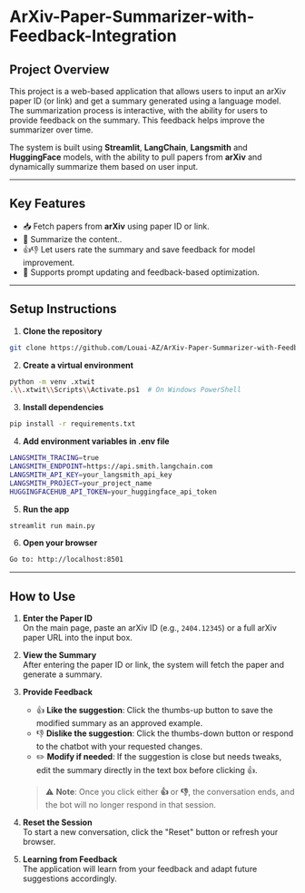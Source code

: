 # ArXiv-Paper-Summarizer-with-Feedback-Integration

## Project Overview

This project is a web-based application that allows users to input an arXiv paper ID (or link) and get a summary generated using a language model. The summarization process is interactive, with the ability for users to provide feedback on the summary. This feedback helps improve the summarizer over time.

The system is built using **Streamlit**, **LangChain**, **Langsmith** and **HuggingFace** models, with the ability to pull papers from **arXiv** and dynamically summarize them based on user input.

---


## Key Features

- 📥 Fetch papers from **arXiv** using paper ID or link.
- 🧠 Summarize the content..
- 👍👎 Let users rate the summary and save feedback for model improvement.
- 💬 Supports prompt updating and feedback-based optimization.

---

## Setup Instructions

1. **Clone the repository**
``` bash 
git clone https://github.com/Louai-AZ/ArXiv-Paper-Summarizer-with-Feedback-Integration.git
```

2. **Create a virtual environment**
``` bash 
python -m venv .xtwit
.\\.xtwit\\Scripts\\Activate.ps1  # On Windows PowerShell
```

3. **Install dependencies**
``` bash 
pip install -r requirements.txt
```

4. **Add environment variables in .env file**
``` bash 
LANGSMITH_TRACING=true
LANGSMITH_ENDPOINT=https://api.smith.langchain.com
LANGSMITH_API_KEY=your_langsmith_api_key
LANGSMITH_PROJECT=your_project_name
HUGGINGFACEHUB_API_TOKEN=your_huggingface_api_token
```

5. **Run the app**
``` bash 
streamlit run main.py
```

6. **Open your browser**
``` bash 
Go to: http://localhost:8501
```

---


## How to Use

1. **Enter the Paper ID**  
   On the main page, paste an arXiv ID (e.g., `2404.12345`) or a full arXiv paper URL into the input box.

2. **View the Summary**  
   After entering the paper ID or link, the system will fetch the paper and generate a summary.

3. **Provide Feedback**
   - 👍 **Like the suggestion**: Click the thumbs-up button to save the modified summary as an approved example.
   - 👎 **Dislike the suggestion**: Click the thumbs-down button or respond to the chatbot with your requested changes.
   - ✏️ **Modify if needed**: If the suggestion is close but needs tweaks, edit the summary directly in the text box before clicking 👍.

   > ⚠️ **Note**: Once you click either **👍** or **👎**, the conversation ends, and the bot will no longer respond in that session.

4. **Reset the Session**  
   To start a new conversation, click the "Reset" button or refresh your browser.

5. **Learning from Feedback**  
   The application will learn from your feedback and adapt future suggestions accordingly.
